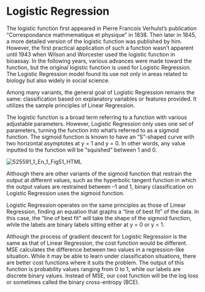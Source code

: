 # Logistic Regression

The logistic function first appeared in Pierre Francois Verhulst’s publication “Correspondance mathmematique et physique” in 1838. Then later in 1845, a more detailed version of the logistic function was published by him. However, the first practical application of such a function wasn’t apparent until 1943 when Wilson and Worcester used the logistic function in bioassay. In the following years, various advances were made toward the function, but the original logistic function is used for Logistic Regression. The Logistic Regression model found its use not only in areas related to biology but also widely in social science.

Among many variants, the general goal of Logistic Regression remains the same: classification based on explanatory variables or features provided. It utilizes the sample principles of Linear Regression.

The logistic function is a broad term referring to a function with various adjustable parameters. However, Logistic Regression only uses one set of parameters, turning the function into what’s referred to as a sigmoid function. The sigmoid function is known to have an “S”-shaped curve with two horizontal asymptotes at y = 1 and y = 0. In other words, any value inputted to the function will be “squished” between 1 and 0.

![525591_1_En_1_Fig51_HTML](https://user-images.githubusercontent.com/62965911/230723774-187d4577-01f3-4974-b4a3-f31e9c27f34b.png)

Although there are other variants of the sigmoid function that restrain the output at different values, such as the hyperbolic tangent function in which the output values are restrained between –1 and 1, binary classification on Logistic Regression uses the sigmoid function.

Logistic Regression operates on the same principles as those of Linear Regression, finding an equation that graphs a “line of best fit” of the data. In this case, the “line of best fit” will take the shape of the sigmoid function, while the labels are binary labels sitting either at y = 0 or y = 1.

Although the process of gradient descent for Logistic Regression is the same as that of Linear Regression, the cost function would be different. MSE calculates the difference between two values in a regression-like situation. While it may be able to learn under classification situations, there are better cost functions where it suits the problem. The output of this function is probability values ranging from 0 to 1, while our labels are discrete binary values. Instead of MSE, our cost function will be the log loss or sometimes called the binary cross-entropy (BCE).